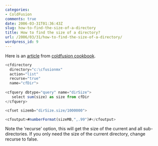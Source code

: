 ```yaml
---
categories:
- ColdFusion
comments: true
date: 2006-03-31T01:36:43Z
slug: how-to-find-the-size-of-a-directory
title: How to find the size of a directory?
url: /2006/03/31/how-to-find-the-size-of-a-directory/
wordpress_id: 9
---
```


Here is an [article](http://www.coldfusioncookbook.com/entry/79/How-do-I-find-the-size-of-a-directory?) from [coldfusion cookbook](http://www.coldfusioncookbook.com/).

``` javascript
<cfdirectory  
  directory="c:\cfusionmx"  
  action="list"  
  recurse="true"  
  name="cfDir">
    
<cfquery dbtype="query" name="dirSize">
   select sum(size) as size from cfDir
</cfquery>

<cfset sizemb="dirSize.size/1000000">

<cfoutput>#numberFormat(sizeMB,",.99")#</cfoutput>
```

Note the 'recurse' option, this will get the size of the current and all sub-directories. If you only need the size of the current directory, change recurse to false.

